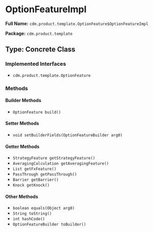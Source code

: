 # OptionFeatureImpl

**Full Name:** `cdm.product.template.OptionFeature$OptionFeatureImpl`

**Package:** `cdm.product.template`

## Type: Concrete Class

### Implemented Interfaces

- `cdm.product.template.OptionFeature`

### Methods

#### Builder Methods

- `OptionFeature build()`

#### Setter Methods

- `void setBuilderFields(OptionFeatureBuilder arg0)`

#### Getter Methods

- `StrategyFeature getStrategyFeature()`
- `AveragingCalculation getAveragingFeature()`
- `List getFxFeature()`
- `PassThrough getPassThrough()`
- `Barrier getBarrier()`
- `Knock getKnock()`

#### Other Methods

- `boolean equals(Object arg0)`
- `String toString()`
- `int hashCode()`
- `OptionFeatureBuilder toBuilder()`

